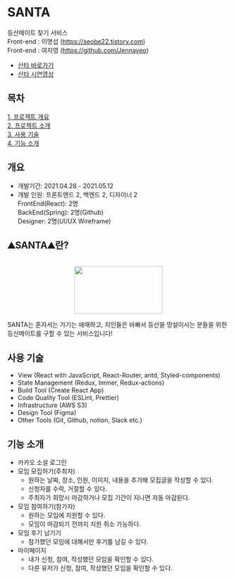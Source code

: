 # SANTA
 등산메이트 찾기 서비스
<br /> Front-end : 이명섭 (https://seobe22.tistory.com)<br />
Front-end : 여지영 (https://github.com/Jennayeo)
- <a href="http://www.santa-mountain.com"> 산타 바로가기 </a> <br />
- <a href="https://youtu.be/jELf9Zxg8Ss"> 산타 시연영상 </a>

## 목차
[1. 프로젝트 개요](#개요)<br />
[2. 프로젝트 소개](#⛰SANTA⛰란?)<br />
[3. 사용 기술](#사용-기술)<br />
[4. 기능 소개](#기능-소개)<br />


## 개요
- 개발기간: 2021.04.28 - 2021.05.12 <br />
- 개발 인원: 프론트엔드 2, 백엔드 2, 디자이너 2 <br />
  FrontEnd(React): 2명 <br />
  BackEnd(Spring): 2명(Github) <br />
  Designer: 2명(UI/UX Wireframe) <br />


## ⛰SANTA⛰란?
<p align="center">
    <br />
<img width="200px" height="108px" src="https://user-images.githubusercontent.com/79817557/119305735-194bf980-bca4-11eb-8c08-481ae336867c.png" />
</p>

<p>SANTA는 혼자서는 가기는 애매하고, 지인들은 바빠서 등산을 망설이시는 분들을 위한 등산메이트를 구할 수 있는 서비스입니다!</p>



## 사용 기술
- View (React with JavaScript, React-Router, antd, Styled-components)
- State Management (Redux, Immer, Redux-actions)
- Build Tool (Create React App)
- Code Quality Tool (ESLint, Prettier)
- Infrastructure (AWS S3)
- Design Tool (Figma)
- Other Tools (Git, Github, notion, Slack etc.)


## 기능 소개
+ 카카오 소셜 로그인
+ 모임 모집하기(주최자)
  + 원하는 날짜, 장소, 인원, 이미지, 내용을 추가해 모집글을 작성할 수 있다.
  + 신청자를 수락, 거절할 수 있다.
  + 주최자가 희망시 마감하거나 모집 기간이 지나면 자동 마감된다.
+ 모임 참여하기(참가자)
  + 원하는 모임에 지원할 수 있다.
  + 모임이 마감되기 전까지 지원 취소 가능하다.
+ 모임 후기 남기기
  + 참가했던 모임에 대해서만 후기를 남길 수 있다.
+ 마이페이지
  + 내가 신청, 참여, 작성했던 모임을 확인할 수 있다.
  + 다른 유저가 신청, 참여, 작성했던 모임을 확인할 수 있다.
